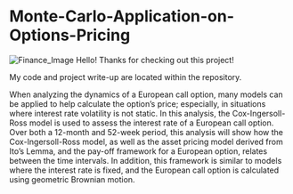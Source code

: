# Monte-Carlo-Application-on-Options-Pricing
![Finance_Image](https://github.com/David-Fecht/Monte-Carlo-Application-on-Options-Pricing/assets/159670362/0b871655-61e0-47f8-8794-9793234896aa)
Hello! Thanks for checking out this project!

My code and project write-up are located within the repository.

When analyzing the dynamics of a European call option, many models can be applied to help calculate the option’s price; especially, in situations where interest rate volatility is not static. In this analysis, the Cox-Ingersoll-Ross model is used to assess the interest rate of a European call option. Over both a 12-month and 52-week period, this analysis will show how the Cox-Ingersoll-Ross model, as well as the asset pricing model derived from Ito’s Lemma, and the pay-off framework for a European option, relates between the time intervals. In addition, this framework is similar to models where the interest rate is fixed, and the European call option is calculated using geometric Brownian motion.
